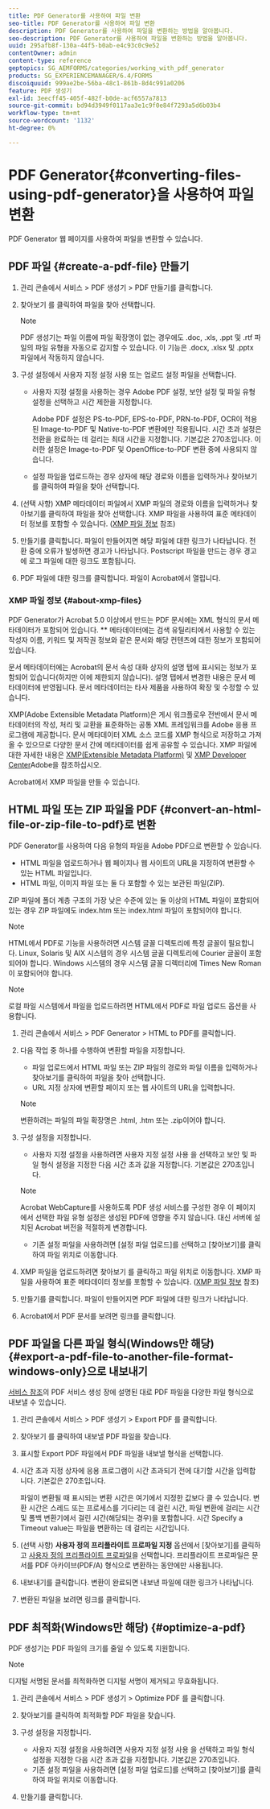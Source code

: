 ```yaml
---
title: PDF Generator를 사용하여 파일 변환
seo-title: PDF Generator를 사용하여 파일 변환
description: PDF Generator를 사용하여 파일을 변환하는 방법을 알아봅니다.
seo-description: PDF Generator를 사용하여 파일을 변환하는 방법을 알아봅니다.
uuid: 295afb8f-130a-44f5-b0ab-e4c93c0c9e52
contentOwner: admin
content-type: reference
geptopics: SG_AEMFORMS/categories/working_with_pdf_generator
products: SG_EXPERIENCEMANAGER/6.4/FORMS
discoiquuid: 999ae2be-56ba-48c1-861b-8d4c991a0206
feature: PDF 생성기
exl-id: 3eecff45-405f-482f-b0de-acf6557a7813
source-git-commit: bd94d3949f0117aa3e1c9f0e84f7293a5d6b03b4
workflow-type: tm+mt
source-wordcount: '1132'
ht-degree: 0%

---
```


# PDF Generator{#converting-files-using-pdf-generator}을 사용하여 파일 변환

PDF Generator 웹 페이지를 사용하여 파일을 변환할 수 있습니다.

## PDF 파일 {#create-a-pdf-file} 만들기

1. 관리 콘솔에서 서비스 > PDF 생성기 > PDF 만들기를 클릭합니다.
1. 찾아보기 를 클릭하여 파일을 찾아 선택합니다.

   >[!NOTE]
   >
   >PDF 생성기는 파일 이름에 파일 확장명이 없는 경우에도 .doc, .xls, .ppt 및 .rtf 파일의 파일 유형을 자동으로 감지할 수 있습니다. 이 기능은 .docx, .xlsx 및 .pptx 파일에서 작동하지 않습니다.

1. 구성 설정에서 사용자 지정 설정 사용 또는 업로드 설정 파일을 선택합니다.

   * 사용자 지정 설정을 사용하는 경우 Adobe PDF 설정, 보안 설정 및 파일 유형 설정을 선택하고 시간 제한을 지정합니다.

      Adobe PDF 설정은 PS-to-PDF, EPS-to-PDF, PRN-to-PDF, OCR이 적용된 Image-to-PDF 및 Native-to-PDF 변환에만 적용됩니다. 시간 초과 설정은 전환을 완료하는 데 걸리는 최대 시간을 지정합니다. 기본값은 270초입니다. 이러한 설정은 Image-to-PDF 및 OpenOffice-to-PDF 변환 중에 사용되지 않습니다.

   * 설정 파일을 업로드하는 경우 상자에 해당 경로와 이름을 입력하거나 찾아보기 를 클릭하여 파일을 찾아 선택합니다.

1. (선택 사항) XMP 메타데이터 파일에서 XMP 파일의 경로와 이름을 입력하거나 찾아보기를 클릭하여 파일을 찾아 선택합니다. XMP 파일을 사용하여 표준 메타데이터 정보를 포함할 수 있습니다. ([XMP 파일 정보](converting-files-using-pdf-generator.md#about-xmp-files) 참조)
1. 만들기를 클릭합니다. 파일이 만들어지면 해당 파일에 대한 링크가 나타납니다. 전환 중에 오류가 발생하면 경고가 나타납니다. Postscript 파일을 만드는 경우 경고에 로그 파일에 대한 링크도 포함됩니다.
1. PDF 파일에 대한 링크를 클릭합니다. 파일이 Acrobat에서 열립니다.

### XMP 파일 정보 {#about-xmp-files}

PDF Generator가 Acrobat 5.0 이상에서 만드는 PDF 문서에는 XML 형식의 문서 메타데이터가 포함되어 있습니다. ** 메타데이터에는 검색 유틸리티에서 사용할 수 있는 작성자 이름, 키워드 및 저작권 정보와 같은 문서와 해당 컨텐츠에 대한 정보가 포함되어 있습니다.

문서 메타데이터에는 Acrobat의 문서 속성 대화 상자의 설명 탭에 표시되는 정보가 포함되어 있습니다(하지만 이에 제한되지 않습니다). 설명 탭에서 변경한 내용은 문서 메타데이터에 반영됩니다. 문서 메타데이터는 타사 제품을 사용하여 확장 및 수정할 수 있습니다.

XMP(Adobe Extensible Metadata Platform)은 게시 워크플로우 전반에서 문서 메타데이터의 작성, 처리 및 교환을 표준화하는 공통 XML 프레임워크를 Adobe 응용 프로그램에 제공합니다. 문서 메타데이터 XML 소스 코드를 XMP 형식으로 저장하고 가져올 수 있으므로 다양한 문서 간에 메타데이터를 쉽게 공유할 수 있습니다. XMP 파일에 대한 자세한 내용은 [XMP(Extensible Metadata Platform)](https://www.adobe.com/products/xmp/) 및 [XMP Developer Center](https://www.adobe.com/devnet/xmp.html)Adobe을 참조하십시오.

Acrobat에서 XMP 파일을 만들 수 있습니다.

## HTML 파일 또는 ZIP 파일을 PDF {#convert-an-html-file-or-zip-file-to-pdf}로 변환

PDF Generator를 사용하여 다음 유형의 파일을 Adobe PDF으로 변환할 수 있습니다.

* HTML 파일을 업로드하거나 웹 페이지나 웹 사이트의 URL을 지정하여 변환할 수 있는 HTML 파일입니다.
* HTML 파일, 이미지 파일 또는 둘 다 포함할 수 있는 보관된 파일(ZIP).

ZIP 파일에 폴더 계층 구조의 가장 낮은 수준에 있는 둘 이상의 HTML 파일이 포함되어 있는 경우 ZIP 파일에도 index.htm 또는 index.html 파일이 포함되어야 합니다.

>[!NOTE]
>
>HTML에서 PDF로 기능을 사용하려면 시스템 글꼴 디렉토리에 특정 글꼴이 필요합니다. Linux, Solaris 및 AIX 시스템의 경우 시스템 글꼴 디렉토리에 Courier 글꼴이 포함되어야 합니다. Windows 시스템의 경우 시스템 글꼴 디렉터리에 Times New Roman이 포함되어야 합니다.

>[!NOTE]
>
>로컬 파일 시스템에서 파일을 업로드하려면 HTML에서 PDF로 파일 업로드 옵션을 사용합니다.

1. 관리 콘솔에서 서비스 > PDF Generator > HTML to PDF를 클릭합니다.
1. 다음 작업 중 하나를 수행하여 변환할 파일을 지정합니다.

   * 파일 업로드에서 HTML 파일 또는 ZIP 파일의 경로와 파일 이름을 입력하거나 찾아보기를 클릭하여 파일을 찾아 선택합니다.
   * URL 지정 상자에 변환할 페이지 또는 웹 사이트의 URL을 입력합니다.

   >[!NOTE]
   >
   >변환하려는 파일의 파일 확장명은 .html, .htm 또는 .zip이어야 합니다.

1. 구성 설정을 지정합니다.

   * 사용자 지정 설정을 사용하려면 사용자 지정 설정 사용 을 선택하고 보안 및 파일 형식 설정을 지정한 다음 시간 초과 값을 지정합니다. 기본값은 270초입니다.
   >[!NOTE]
   >
   >Acrobat WebCapture를 사용하도록 PDF 생성 서비스를 구성한 경우 이 페이지에서 선택한 파일 유형 설정은 생성된 PDF에 영향을 주지 않습니다. 대신 서버에 설치된 Acrobat 버전을 적절하게 변경합니다.

   * 기존 설정 파일을 사용하려면 [설정 파일 업로드]를 선택하고 [찾아보기]를 클릭하여 파일 위치로 이동합니다.


1. XMP 파일을 업로드하려면 찾아보기 를 클릭하고 파일 위치로 이동합니다. XMP 파일을 사용하여 표준 메타데이터 정보를 포함할 수 있습니다. ([XMP 파일 정보](converting-files-using-pdf-generator.md#about-xmp-files) 참조)
1. 만들기를 클릭합니다. 파일이 만들어지면 PDF 파일에 대한 링크가 나타납니다.
1. Acrobat에서 PDF 문서를 보려면 링크를 클릭합니다.

## PDF 파일을 다른 파일 형식(Windows만 해당) {#export-a-pdf-file-to-another-file-format-windows-only}으로 내보내기

[서비스 참조](https://www.adobe.com/go/learn_aemforms_services_63)의 PDF 서비스 생성 장에 설명된 대로 PDF 파일을 다양한 파일 형식으로 내보낼 수 있습니다.

1. 관리 콘솔에서 서비스 > PDF 생성기 > Export PDF 를 클릭합니다.
1. 찾아보기 를 클릭하여 내보낼 PDF 파일을 찾습니다.
1. 표시할 Export PDF 파일에서 PDF 파일을 내보낼 형식을 선택합니다.
1. 시간 초과 지정 상자에 응용 프로그램이 시간 초과되기 전에 대기할 시간을 입력합니다. 기본값은 270초입니다.

   파일이 변환될 때 표시되는 변환 시간은 여기에서 지정한 값보다 클 수 있습니다. 변환 시간은 스레드 또는 프로세스를 기다리는 데 걸린 시간, 파일 변환에 걸리는 시간 및 폴백 변환기에서 걸린 시간(해당되는 경우)을 포함합니다. 시간 Specify a Timeout value는 파일을 변환하는 데 걸리는 시간입니다.

1. (선택 사항) **사용자 정의 프리플라이트 프로파일 지정** 옵션에서 [찾아보기]를 클릭하고 [사용자 정의 프리플라이트 프로파일](https://helpx.adobe.com/acrobat/using/preflight-profiles-acrobat-pro.html)을 선택합니다. 프리플라이트 프로파일은 문서를 PDF 아카이브(PDF/A) 형식으로 변환하는 동안에만 사용됩니다.
1. 내보내기를 클릭합니다. 변환이 완료되면 내보낸 파일에 대한 링크가 나타납니다.
1. 변환된 파일을 보려면 링크를 클릭합니다.

## PDF 최적화(Windows만 해당) {#optimize-a-pdf}

PDF 생성기는 PDF 파일의 크기를 줄일 수 있도록 지원합니다.

>[!NOTE]
>
>디지털 서명된 문서를 최적화하면 디지털 서명이 제거되고 무효화됩니다.

1. 관리 콘솔에서 서비스 > PDF 생성기 > Optimize PDF 를 클릭합니다.
1. 찾아보기를 클릭하여 최적화할 PDF 파일을 찾습니다.
1. 구성 설정을 지정합니다.

   * 사용자 지정 설정을 사용하려면 사용자 지정 설정 사용 을 선택하고 파일 형식 설정을 지정한 다음 시간 초과 값을 지정합니다. 기본값은 270초입니다.
   * 기존 설정 파일을 사용하려면 [설정 파일 업로드]를 선택하고 [찾아보기]를 클릭하여 파일 위치로 이동합니다.

1. 만들기를 클릭합니다.
